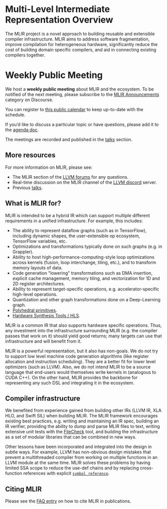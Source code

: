# Multi-Level Intermediate Representation Overview

The MLIR project is a novel approach to building reusable and extensible
compiler infrastructure. MLIR aims to address software fragmentation, improve
compilation for heterogeneous hardware, significantly reduce the cost of
building domain specific compilers, and aid in connecting existing compilers
together.

# Weekly Public Meeting

We host a **weekly public meeting** about MLIR and the ecosystem.
To be notified of the next meeting, please subscribe to the
[MLIR Announcements](https://discourse.llvm.org/c/mlir/mlir-announcements/44)
category on Discourse.

You can register to [this public calendar](https://calendar.google.com/calendar/u/0?cid=N2EzMDU3NTBjMjkzYWU5MTY5NGNlMmQ3YjJlN2JjNWEyYjViNjg1NTRmODcxOWZiOTU1MmIzNGQxYjkwNGJkZEBncm91cC5jYWxlbmRhci5nb29nbGUuY29t)
to keep up-to-date with the schedule. 

If you’d like to discuss a particular topic or have questions, please add it to the
[agenda doc](https://docs.google.com/document/d/1y2YlcOVMPocQjSFi3X6gYGRjA0onyqr41ilXji10phw/edit#).

The meetings are recorded and published in the [talks](talks/) section.


## More resources

For more information on MLIR, please see:

*   The MLIR section of the [LLVM forums](https://llvm.discourse.group/c/mlir/31) for any questions.
*   Real-time discussion on the MLIR channel of the [LLVM discord](https://discord.gg/xS7Z362) server.
*   Previous [talks](talks/).

## What is MLIR for?

MLIR is intended to be a hybrid IR which can support multiple different
requirements in a unified infrastructure. For example, this includes:

*   The ability to represent dataflow graphs (such as in TensorFlow), including
    dynamic shapes, the user-extensible op ecosystem, TensorFlow variables, etc.
*   Optimizations and transformations typically done on such graphs (e.g. in
    Grappler).
*   Ability to host high-performance-computing-style loop optimizations across
    kernels (fusion, loop interchange, tiling, etc.), and to transform memory
    layouts of data.
*   Code generation "lowering" transformations such as DMA insertion, explicit
    cache management, memory tiling, and vectorization for 1D and 2D register
    architectures.
*   Ability to represent target-specific operations, e.g. accelerator-specific
    high-level operations.
*   Quantization and other graph transformations done on a Deep-Learning graph.
*   [Polyhedral primitives](/docs/Dialects/Affine/).
*   [Hardware Synthesis Tools / HLS](https://circt.llvm.org).

MLIR is a common IR that also supports hardware specific operations. Thus,
any investment into the infrastructure surrounding MLIR (e.g. the compiler
passes that work on it) should yield good returns; many targets can use that
infrastructure and will benefit from it.

MLIR is a powerful representation, but it also has non-goals. We do not try to
support low level machine code generation algorithms (like register allocation
and instruction scheduling). They are a better fit for lower level optimizers
(such as LLVM). Also, we do not intend MLIR to be a source language that
end-users would themselves write kernels in (analogous to CUDA C++). On the
other hand, MLIR provides the backbone for representing any such DSL and
integrating it in the ecosystem.

## Compiler infrastructure

We benefited from experience gained from building other IRs (LLVM IR, XLA HLO,
and Swift SIL) when building MLIR. The MLIR framework encourages existing
best practices, e.g. writing and maintaining an IR spec, building an IR verifier,
providing the ability to dump and parse MLIR files to text, writing extensive
unit tests with the [FileCheck](https://llvm.org/docs/CommandGuide/FileCheck.html)
tool, and building the infrastructure as a set of modular libraries that can be
combined in new ways.

Other lessons have been incorporated and integrated into the design in subtle
ways. For example, LLVM has non-obvious design mistakes that prevent a
multithreaded compiler from working on multiple functions in an LLVM module at
the same time. MLIR solves these problems by having limited SSA scope to reduce
the use-def chains and by replacing cross-function references with explicit
[`symbol reference`](docs/LangRef/#symbol-reference-attribute).

## Citing MLIR

Please see the [FAQ
entry](https://mlir.llvm.org/getting_started/Faq/#how-to-refer-to-mlir-in-publications-is-there-an-accompanying-paper)
on how to cite MLIR in publications.